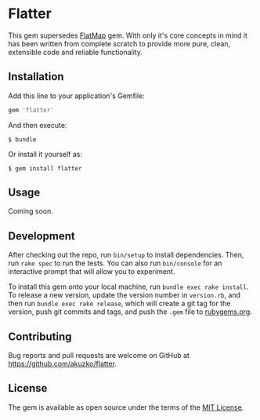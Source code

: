 # Flatter

This gem supersedes [FlatMap](https://github.com/TMXCredit/flat_map) gem. With only it's core concepts in mind
it has been written from complete scratch to provide more pure, clean, extensible code and reliable functionality.

## Installation

Add this line to your application's Gemfile:

```ruby
gem 'flatter'
```

And then execute:

    $ bundle

Or install it yourself as:

    $ gem install flatter

## Usage

Coming soon.

## Development

After checking out the repo, run `bin/setup` to install dependencies. Then, run `rake spec` to run the tests. You can also run `bin/console` for an interactive prompt that will allow you to experiment.

To install this gem onto your local machine, run `bundle exec rake install`. To release a new version, update the version number in `version.rb`, and then run `bundle exec rake release`, which will create a git tag for the version, push git commits and tags, and push the `.gem` file to [rubygems.org](https://rubygems.org).

## Contributing

Bug reports and pull requests are welcome on GitHub at https://github.com/akuzko/flatter.


## License

The gem is available as open source under the terms of the [MIT License](http://opensource.org/licenses/MIT).

